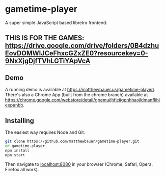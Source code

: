 # gametime-player

A super simple JavaScript based libretro frontend.

## THIS IS FOR THE GAMES: https://drive.google.com/drive/folders/0B4dzhuEovDOMWlJCeFhxcGZxZE0?resourcekey=0-9NxXjgDjfTVhLGTiYApVcA

## Demo

A running demo is available at https://matthewbauer.us/gametime-player/. There's also a Chrome App (built from the chrome branch) available at https://chrome.google.com/webstore/detail/gpemu/jhficiigpnhhaojldmanflihieepanbb.

## Installing

The easiest way requires Node and Git.

```sh
git clone https://github.com/matthewbauer/gametime-player.git
cd gametime-player
npm install
npm start
```

Then navigate to [localhost:8080](http://localhost:8080) in your browser (Chrome, Safari, Opera, Firefox all work).
